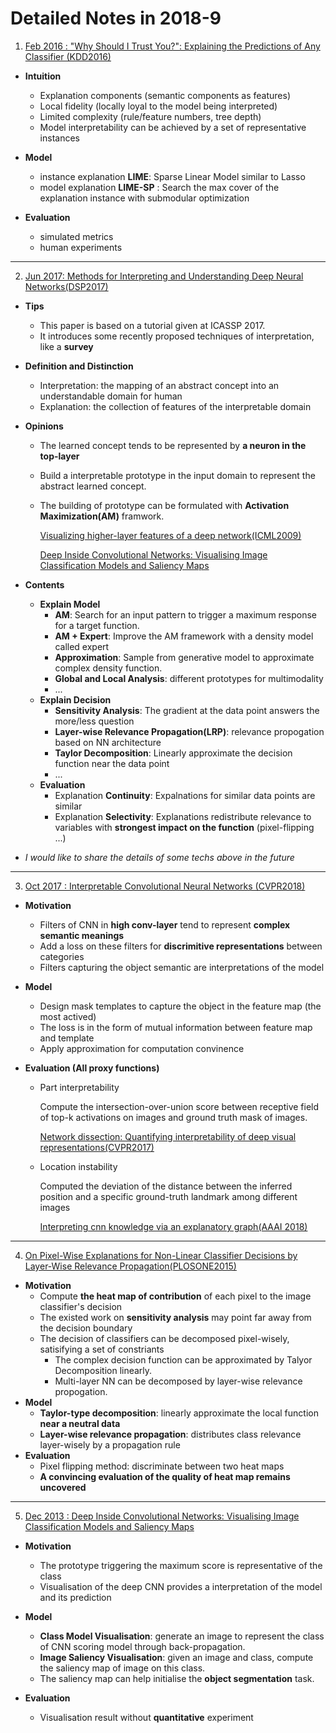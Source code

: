 
# Detailed Notes in 2018-9

1. [Feb 2016 : "Why Should I Trust You?": Explaining the Predictions of Any Classifier (KDD2016)](https://arxiv.org/abs/1602.04938) 

- **Intuition**

  - Explanation components (semantic components as features)
  - Local fidelity (locally loyal to the model being interpreted)
  - Limited complexity (rule/feature numbers, tree depth)
  - Model interpretability can be achieved by a set of representative instances
- **Model**
  - instance explanation **LIME**: Sparse Linear Model similar to Lasso
  - model explanation **LIME-SP** : Search the max cover of the explanation instance with submodular optimization
- **Evaluation**
  - simulated metrics
  - human experiments

---

2. [Jun 2017: Methods for Interpreting and Understanding Deep Neural Networks(DSP2017)](http://cn.arxiv.org/abs/1706.07979)

- **Tips**
  - This paper is based on a tutorial given at ICASSP 2017.
  - It introduces some recently proposed techniques of interpretation, like a **survey**

- **Definition and Distinction**

  - Interpretation: the mapping of an abstract concept into an understandable domain for human
  - Explanation: the collection of features of the interpretable domain

- **Opinions**

  - The learned concept tends to be represented by **a neuron in the top-layer**

  - Build a interpretable prototype in the input domain to represent the abstract learned concept.

  - The building of prototype can be formulated with **Activation Maximization(AM)** framwork.

    [Visualizing higher-layer features of a deep network(ICML2009)](http://pdfs.semanticscholar.org/65d9/94fb778a8d9e0f632659fb33a082949a50d3.pdf)

    [Deep Inside Convolutional Networks: Visualising Image Classification Models and Saliency Maps](http://cn.arxiv.org/abs/1312.6034)

- **Contents**

  - **Explain Model**
    - **AM**: Search for an input pattern to trigger a maximum response for a target function.
    - **AM + Expert**: Improve the AM framework with a density model called expert
    - **Approximation**: Sample from generative model to approximate complex density function.
    - **Global and Local Analysis**: different prototypes for multimodality
    - ...
  - **Explain Decision**
    - **Sensitivity Analysis**: The gradient at the data point answers the more/less question
    - **Layer-wise Relevance Propagation(LRP)**: relevance propogation based on NN architecture
    - **Taylor Decomposition**: Linearly approximate the decision function near the data point
    - ...
  - **Evaluation**
    - Explanation **Continuity**: Expalnations for similar data points are similar
    - Explanation **Selectivity**: Explanations redistribute relevance to variables with **strongest impact on the function** (pixel-flipping ...)

- *I would like to share the details of some techs above in the future*

---

3. [Oct 2017 : Interpretable Convolutional Neural Networks (CVPR2018)](https://arxiv.org/abs/1710.00935) 

- **Motivation**

  - Filters of CNN in **high conv-layer** tend to represent **complex semantic meanings**
  - Add a loss on these filters for **discrimitive representations** between categories
  - Filters capturing the object semantic are interpretations of the model

- **Model**

  - Design mask templates to capture the object in the feature map (the most actived)
  - The loss is in the form of mutual information between feature map and template
  - Apply approximation for computation convinence

- **Evaluation (All proxy functions)**

  - Part interpretability

    Compute the intersection-over-union score between receptive field of top-k activations on images and ground truth mask of images.

    [Network dissection: Quantifying interpretability of deep visual representations(CVPR2017)](https://arxiv.org/abs/1704.05796)

  - Location instability

    Computed the deviation of the distance between the inferred position and a specific ground-truth landmark among different images

    [Interpreting cnn knowledge via an explanatory graph(AAAI 2018)](https://arxiv.org/abs/1708.01785)

---

4. [On Pixel-Wise Explanations for Non-Linear Classifier Decisions by Layer-Wise Relevance Propagation(PLOSONE2015)](https://journals.plos.org/plosone/article?id=10.1371/journal.pone.0130140) 

- **Motivation**
  - Compute **the heat map of contribution** of each pixel to the image classifier's decision
  - The existed work on **sensitivity analysis** may point far away from the decision boundary
  - The decision of classifiers can be decomposed pixel-wisely, satisifying a set of constriants
    - The complex decision function can be approximated by Talyor Decomposition linearly.
    - Multi-layer NN can be decomposed by layer-wise relevance propogation.
- **Model**
  - **Taylor-type decomposition**: linearly approximate the local function **near a neutral data**
  - **Layer-wise relevance propagation**: distributes class relevance layer-wisely by a propagation rule
- **Evaluation**
  - Pixel flipping method: discriminate between two heat maps
  - **A convincing evaluation of the quality of heat map remains uncovered**

---

5. [Dec 2013 : Deep Inside Convolutional Networks: Visualising Image Classification Models and Saliency Maps](http://cn.arxiv.org/pdf/1312.6034v2)

- **Motivation**
  - The prototype triggering the maximum score is representative of the class
  - Visualisation of the deep CNN provides a interpretation of the model and its prediction

- **Model**
  - **Class Model Visualisation**: generate an image to represent the class of CNN scoring model through back-propagation.
  - **Image Saliency Visualisation**: given an image and class, compute the saliency map of image on this class.
  - The saliency map can help initialise the **object segmentation** task.
- **Evaluation**
  - Visualisation result without **quantitative** experiment

